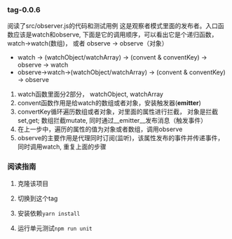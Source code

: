 ### tag-0.0.6

阅读了src/observer.js的代码和测试用例
 这是观察者模式里面的发布者。入口函数应该是watch和observe, 下面是它的调用顺序，可以看出它是个递归函数， watch->watch(数组)， 或者 observe -> observe（对象）

 *  watch -> (watchObject/watchArray) -> (convent & conventKey) -> observe -> watch
 *  observe->watch->(watchObject/watchArray) -> (convent & conventKey) -> observe
 1. watch函数里面分2部分， watchObject, watchArray 
 2. convent函数作用是给watch的数组或者对象，安装触发器(__emitter__)
 3. convertKey循环遍历数组或者对象，对里面的属性进行拦截， 对象是拦截set,get; 数组拦截mutate, 同时通过__emitter__发布消息（触发事件）
 4. 在上一步中，遍历的属性的值为对象或者数组，调用observe
 5. observe的主要作用是代理同时订阅(监听)，该属性发布的事件并传递事件， 同时调用watch, 重复上面的步骤


### 阅读指南

1. 克隆该项目

2. 切换到这个tag

3. 安装依赖```yarn install```

4. 运行单元测试```npm run unit```
